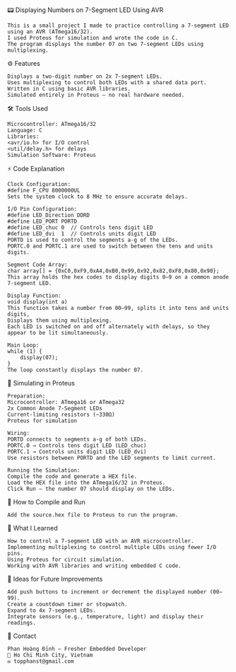 📟 Displaying Numbers on 7-Segment LED Using AVR

    This is a small project I made to practice controlling a 7-segment LED using an AVR (ATmega16/32). 
    I used Proteus for simulation and wrote the code in C.
    The program displays the number 07 on two 7-segment LEDs using multiplexing.

⚙️ Features

    Displays a two-digit number on 2x 7-segment LEDs.
    Uses multiplexing to control both LEDs with a shared data port.
    Written in C using basic AVR libraries.
    Simulated entirely in Proteus — no real hardware needed.
    
🛠 Tools Used

    Microcontroller: ATmega16/32
    Language: C
    Libraries:
    <avr/io.h> for I/O control
    <util/delay.h> for delays
    Simulation Software: Proteus
    
⚡ Code Explanation

    Clock Configuration:
    #define F_CPU 8000000UL
    Sets the system clock to 8 MHz to ensure accurate delays.

    I/O Pin Configuration:
    #define LED_Direction DDRD
    #define LED_PORT PORTD
    #define LED_chuc 0  // Controls tens digit LED
    #define LED_dvi  1  // Controls units digit LED
    PORTD is used to control the segments a-g of the LEDs.
    PORTC.0 and PORTC.1 are used to switch between the tens and units digits.
    
    Segment Code Array:
    char array[] = {0xC0,0xF9,0xA4,0xB0,0x99,0x92,0x82,0xF8,0x80,0x90};
    This array holds the hex codes to display digits 0–9 on a common anode 7-segment LED.

    Display Function:
    void display(int a)
    This function takes a number from 00–99, splits it into tens and units digits, 
    Displays them using multiplexing. 
    Each LED is switched on and off alternately with delays, so they appear to be lit simultaneously.

    Main Loop:
    while (1) {
        display(07);
    }
    The loop constantly displays the number 07.

🔌 Simulating in Proteus

    Preparation:
    Microcontroller: ATmega16 or ATmega32
    2x Common Anode 7-Segment LEDs
    Current-limiting resistors (~330Ω)
    Proteus for simulation
    
    Wiring:
    PORTD connects to segments a-g of both LEDs.
    PORTC.0 → Controls tens digit LED (LED_chuc)
    PORTC.1 → Controls units digit LED (LED_dvi)
    Use resistors between PORTD and the LED segments to limit current.
    
    Running the Simulation:
    Compile the code and generate a HEX file.
    Load the HEX file into the ATmega16/32 in Proteus.
    Click Run — the number 07 should display on the LEDs.
    
📂 How to Compile and Run

    Add the source.hex file to Proteus to run the program.
  
📖 What I Learned

    How to control a 7-segment LED with an AVR microcontroller.
    Implementing multiplexing to control multiple LEDs using fewer I/O pins.
    Using Proteus for circuit simulation.
    Working with AVR libraries and writing embedded C code.

🚀 Ideas for Future Improvements

    Add push buttons to increment or decrement the displayed number (00–99).
    Create a countdown timer or stopwatch.
    Expand to 4x 7-segment LEDs.
    Integrate sensors (e.g., temperature, light) and display their readings.
  

📧 Contact

    Phan Hoàng Đỉnh – Fresher Embedded Developer
    📍 Ho Chi Minh City, Vietnam
    ✉️ topphanst@gmail.com
